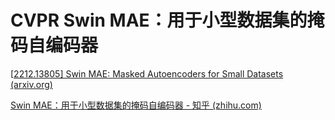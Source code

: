 # CVPR Swin MAE：用于小型数据集的掩码自编码器

[[2212.13805\] Swin MAE: Masked Autoencoders for Small Datasets (arxiv.org)](https://arxiv.org/abs/2212.13805)

[Swin MAE：用于小型数据集的掩码自编码器 - 知乎 (zhihu.com)](https://zhuanlan.zhihu.com/p/595280579)